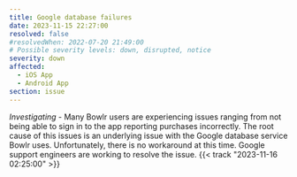 ```yaml
---
title: Google database failures 
date: 2023-11-15 22:27:00
resolved: false
#resolvedWhen: 2022-07-20 21:49:00
# Possible severity levels: down, disrupted, notice
severity: down
affected:
  - iOS App
  - Android App
section: issue
---
```


*Investigating* - Many Bowlr users are experiencing issues ranging from not being able to sign in to the app reporting purchases incorrectly. The root cause of this issues is an underlying issue with the Google database service Bowlr uses. Unfortunately, there is no workaround at this time. Google support engineers are working to resolve the issue. {{< track "2023-11-16 02:25:00" >}}
